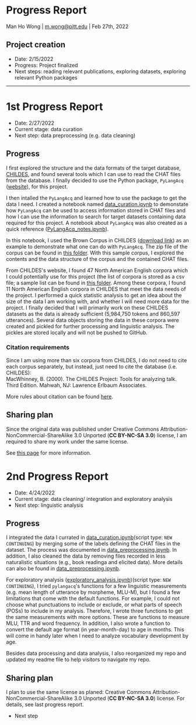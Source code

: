 # Progress Report

Man Ho Wong | m.wong@pitt.edu | Feb 27th, 2022

## Project creation
- Date: 2/15/2022
- Progress: Project finalized
- Next steps: reading relevant publications, exploring datasets, exploring relevant Python packages

---

# 1st Progress Report

- Date: 2/27/2022
- Current stage: data curation
- Next step: data preprocessing (e.g. data cleaning)

## Progress

I first explored the structure and the data formats of the target database, [CHILDES](https://childes.talkbank.org/), and found several tools which I can use to read the CHAT files from the database. I finally decided to use the Python package, `PyLangAcq` ([website](https://pylangacq.org/)), for this project. 

I then intalled the `PyLangAcq` and learned how to use the package to get the data I need. I created a notebook named [data_curation.ipynb](https://github.com/Data-Science-for-Linguists-2022/Child-Vocab-Development/blob/main/codes/data_curation.ipynb) to demonstate how `PyLangAcq` can be used to access information stored in CHAT files and how I can use the information to search for target datasets containing data required for this project. A notebook about `PyLangAcq` was also created as a quick reference ([PyLangAcq_notes.ipynb](https://github.com/Data-Science-for-Linguists-2022/Child-Vocab-Development/blob/main/codes/etc/PyLangAcq_notes.ipynb)).

In this notebook, I used the Brown Corpus in CHILDES ([download link](https://childes.talkbank.org/data/Eng-NA/Brown.zip)) as an example to demonstrate what one can do with `PyLangAcq`. The zip file of the corpus can be found in [this folder](https://github.com/Data-Science-for-Linguists-2022/Child-Vocab-Development/tree/main/data_samples/childes). With this sample corpus, I explored the contents and the data structure of the corpus and the contained CHAT files.  

From CHILDES's website, I found 47 North American English corpora which I could potentially use for this project (the list of corpora is stored as a csv file; a sample list can be found in [this folder](https://github.com/Data-Science-for-Linguists-2022/Child-Vocab-Development/tree/main/data_samples/childes). Among these corpora, I found 11 North American English corpora in CHILDES that meet the data needs of the project. I performed a quick statistic analysis to get an idea about the size of the data I am working with, and whether I will need more data for the project. I finally decided that I will primarily work on these CHILDES datasets as the data is already sufficient (5,984,750 tokens and 860,597 utterances). Several data objects storing the data in these corpora were created and pickled for further processing and linguistic analysis. The pickles are stored locally and will not be pushed to GitHub.

### Citation requirements
Since I am using more than six corpora from CHILDES, I do not need to cite each corpus separately, but instead, just need to cite the database (i.e. CHILDES):  
MacWhinney, B. (2000). The CHILDES Project: Tools for analyzing talk. Third Edition. Mahwah, NJ: Lawrence Erlbaum Associates.


More rules about citation can be found [here](https://talkbank.org/share/citation.html).

## Sharing plan

Since the original data was published under Creative Commons Attribution-NonCommercial-ShareAlike 3.0 Unported (**CC BY-NC-SA 3.0**) license, I am required to share my work under the same license.

See [this page](https://creativecommons.org/licenses/by-nc-sa/3.0/) for more information.

# 2nd Progress Report

- Date: 4/24/2022
- Current stage: data cleaning/ integration and exploratory analysis
- Next step: linguistic analysis

## Progress

I integrated the data I currated in [data_curation.ipynb](https://github.com/Data-Science-for-Linguists-2022/Child-Vocab-Development/blob/main/codes/data_curation.ipynb)(script type: `NEW CONTINUING`) by merging some of the labels defining the CHAT files in the dataset. The process was documented in [data_preprocessing.ipynb](https://github.com/Data-Science-for-Linguists-2022/Child-Vocab-Development/blob/main/codes/data_preprocessing.ipynb). In addition, I also cleaned the data by removing files recorded in less naturalistic situations (e.g., book readinga and elicited data). More details can also be found in [data_preprocessing.ipynb](https://github.com/Data-Science-for-Linguists-2022/Child-Vocab-Development/blob/main/codes/data_preprocessing.ipynb).

For exploratory analysis ([exploratory_analysis.ipynb](https://github.com/Data-Science-for-Linguists-2022/Child-Vocab-Development/blob/main/codes/data_preprocessing.ipynb))(script type: `NEW CONTINUING`), I tried `pylangacq`'s functions for a few linguistic measurements (e.g. mean length of utterance by morpheme, MLU-M), but I found a few limitations that come with the default functions. For example, I could not choose what punctuations to include or exclude, or what parts of speech (POSs) to include in my analysis. Therefore, I wrote three functions to get the same measurements with more options. These are functions to measure MLU, TTR and word frequency. In addition, I also wrote a function to convert the default age format (in year-month-day) to age in months. This will come in handy later when I need to analyze vocabulary development by age. 

Besides data processing and data analysis, I also reorganized my repo and updated my readme file to help visitors to navigate my repo.

## Sharing plan

I plan to use the same license as planed: Creative Commons Attribution-NonCommercial-ShareAlike 3.0 Unported (**CC BY-NC-SA 3.0**) license. For details, see last progress report.

- Next step
